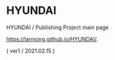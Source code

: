 # HYUNDAI
HYUNDAI / Publishing Project main page

https://larmong.github.io/HYUNDAI/.

( ver1 / 2021.02.15 )

